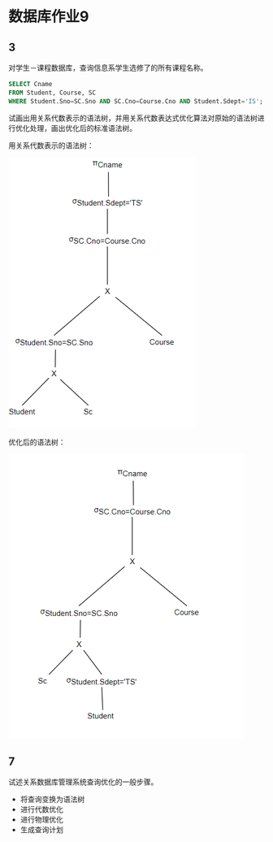 # 数据库作业9
## 3
对学生－课程数据库，查询信息系学生选修了的所有课程名称。

```sql
SELECT Cname 
FROM Student, Course, SC 
WHERE Student.Sno=SC.Sno AND SC.Cno=Course.Cno AND Student.Sdept='IS';
```

试画出用关系代数表示的语法树，并用关系代数表达式优化算法对原始的语法树进行优化处理，画出优化后的标准语法树。

用关系代数表示的语法树：

![](_v_images/20200517084540141_20728.png)

优化后的语法树：

![](_v_images/20200517085116791_21272.png)




## 7
试述关系数据库管理系统查询优化的一般步骤。

* 将查询变换为语法树
* 进行代数优化
* 进行物理优化
* 生成查询计划